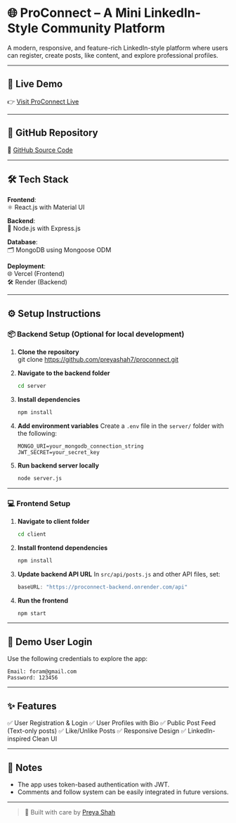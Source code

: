 # 🌐 ProConnect – A Mini LinkedIn-Style Community Platform

A modern, responsive, and feature-rich LinkedIn-style platform where users can register, create posts, like content, and explore professional profiles.

---

## 🚀 Live Demo

👉 [Visit ProConnect Live](https://proconnect-wheat.vercel.app/)

---

## 📂 GitHub Repository

📎 [GitHub Source Code](https://github.com/preyashah7/proconnect)

---

## 🛠️ Tech Stack

**Frontend**:  
⚛️ React.js with Material UI  

**Backend**:  
🚀 Node.js with Express.js  

**Database**:  
🗂 MongoDB using Mongoose ODM  

**Deployment**:  
🌐 Vercel (Frontend)  
🛠 Render (Backend)

---

## ⚙️ Setup Instructions

### 📦 Backend Setup (Optional for local development)

1. **Clone the repository**  
   git clone https://github.com/preyashah7/proconnect.git

2. **Navigate to the backend folder**

   ```bash
   cd server
   ```

3. **Install dependencies**

   ```bash
   npm install
   ```

4. **Add environment variables**
   Create a `.env` file in the `server/` folder with the following:

   ```
   MONGO_URI=your_mongodb_connection_string
   JWT_SECRET=your_secret_key
   ```

5. **Run backend server locally**

   ```bash
   node server.js
   ```

---

### 💻 Frontend Setup

1. **Navigate to client folder**

   ```bash
   cd client
   ```

2. **Install frontend dependencies**

   ```bash
   npm install
   ```

3. **Update backend API URL**
   In `src/api/posts.js` and other API files, set:

   ```js
   baseURL: "https://proconnect-backend.onrender.com/api"
   ```

4. **Run the frontend**

   ```bash
   npm start
   ```

---

## 👤 Demo User Login

Use the following credentials to explore the app:

```
Email: foram@gmail.com  
Password: 123456
```

---

## ✨ Features

✅ User Registration & Login
✅ User Profiles with Bio
✅ Public Post Feed (Text-only posts)
✅ Like/Unlike Posts
✅ Responsive Design
✅ LinkedIn-inspired Clean UI

---

## 📌 Notes

* The app uses token-based authentication with JWT.
* Comments and follow system can be easily integrated in future versions.

---

> 💼 Built with care by [Preya Shah](https://github.com/preyashah7)


